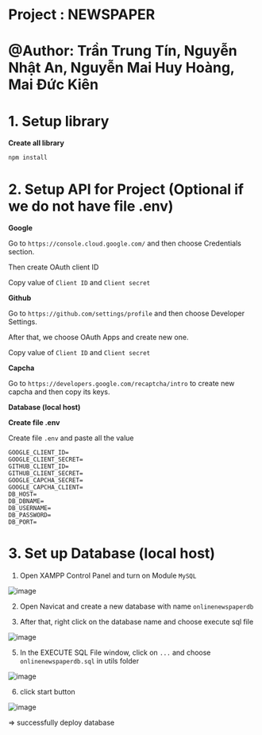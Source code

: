 # Project : NEWSPAPER
# @Author: Trần Trung Tín, Nguyễn Nhật An, Nguyễn Mai Huy Hoàng, Mai Đức Kiên

# 1. Setup library

**Create all library**
```
npm install
```

# 2. Setup API for Project (Optional if we do not have file .env)

**Google**

Go to `https://console.cloud.google.com/` and then choose Credentials section.

Then create OAuth client ID

Copy value of `Client ID` and `Client secret`

**Github**

Go to `https://github.com/settings/profile` and then choose Developer Settings.

After that, we choose OAuth Apps and create new one.

Copy value of `Client ID` and `Client secret`

**Capcha**

Go to `https://developers.google.com/recaptcha/intro` to create new capcha and then copy its keys.

**Database (local host)**

**Create file .env**

Create file `.env` and paste all the value

```
GOOGLE_CLIENT_ID=
GOOGLE_CLIENT_SECRET=
GITHUB_CLIENT_ID=
GITHUB_CLIENT_SECRET=
GOOGLE_CAPCHA_SECRET=
GOOGLE_CAPCHA_CLIENT=
DB_HOST=
DB_DBNAME=
DB_USERNAME=
DB_PASSWORD=
DB_PORT=
```

# 3. Set up Database (local host)

1. Open XAMPP Control Panel and turn on Module `MySQL`

![image](https://github.com/user-attachments/assets/a16f9c9d-4a2b-43bd-88e7-ab364035ac8b)

2. Open Navicat and create a new database with name `onlinenewspaperdb`

4. After that, right click on the database name and choose execute sql file

![image](https://github.com/user-attachments/assets/07177588-dde4-4ab9-91ac-4c9845441eb8)

5. In the EXECUTE SQL File window, click on `...` and choose `onlinenewspaperdb.sql` in utils folder

![image](https://github.com/user-attachments/assets/1fd6ce1e-fc96-49e6-bc29-258767c1b7a8)

6. click start button

![image](https://github.com/user-attachments/assets/91f27145-a2e1-4026-b2a5-18c2950c9c2e)

=> successfully deploy database
